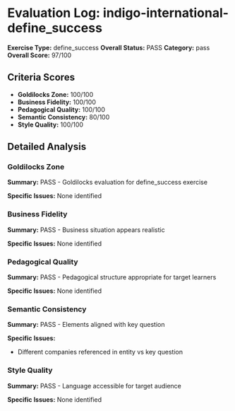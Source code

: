 # Evaluation Log: indigo-international-define_success

**Exercise Type:** define_success
**Overall Status:** PASS
**Category:** pass
**Overall Score:** 97/100

## Criteria Scores

- **Goldilocks Zone:** 100/100
- **Business Fidelity:** 100/100
- **Pedagogical Quality:** 100/100
- **Semantic Consistency:** 80/100
- **Style Quality:** 100/100

## Detailed Analysis

### Goldilocks Zone
**Summary:** PASS - Goldilocks evaluation for define_success exercise

**Specific Issues:** None identified

### Business Fidelity
**Summary:** PASS - Business situation appears realistic

**Specific Issues:** None identified

### Pedagogical Quality
**Summary:** PASS - Pedagogical structure appropriate for target learners

**Specific Issues:** None identified

### Semantic Consistency
**Summary:** PASS - Elements aligned with key question

**Specific Issues:**
- Different companies referenced in entity vs key question

### Style Quality
**Summary:** PASS - Language accessible for target audience

**Specific Issues:** None identified

